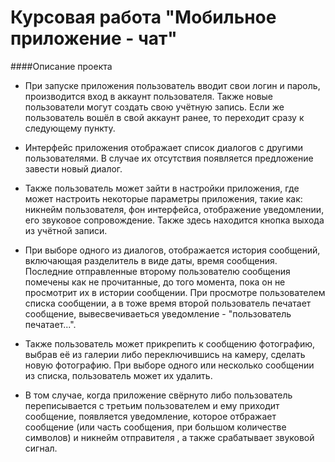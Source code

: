 Курсовая работа "Мобильное приложение - чат"
==============================================

####Описание проекта

* При запуске приложения пользователь вводит свои логин и пароль, производится вход в аккаунт пользователя. Также новые пользователи могут создать свою учётную запись. Если же пользователь вошёл в свой аккаунт ранее, то переходит сразу к следующему пункту.

* Интерфейс приложения отображает список диалогов с другими пользователями. В случае их отсутствия появляется предложение завести новый диалог. 

* Также пользователь может зайти в настройки приложения, где может настроить некоторые параметры приложения, такие как: никнейм пользователя, фон интерфейса, отображение уведомлении, его звуковое сопровождение.  Также здесь находится кнопка выхода из учётной записи.

* При выборе одного из диалогов, отображается история сообщений, включающая разделитель в виде даты, время сообщения. Последние отправленные второму пользователю сообщения помечены как не прочитанные, до того момента, пока он не просмотрит их в истории сообщении. При просмотре пользователем списка сообщении, а в тоже время второй пользователь печатает сообщение, вывесвечиваеться уведомление - "пользователь печатает...".

* Также пользователь может прикрепить к сообщению фотографию, выбрав её из галерии либо переключившись на камеру, сделать новую фотографию. При выборе одного или несколько сообщении из списка, пользователь может их удалить.

* В том случае, когда приложение свёрнуто либо пользователь переписывается с третьим пользователем и ему приходит сообщение, появляется уведомление, которое отбражает сообщение (или часть сообщения, при большом количестве символов) и никнейм отправителя , а также срабатывает звуковой сигнал.